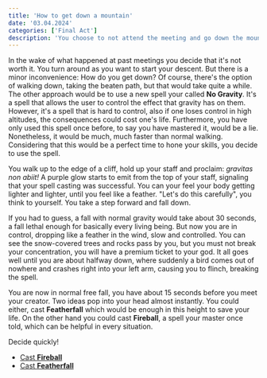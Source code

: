 ```yaml
---
title: 'How to get down a mountain'
date: '03.04.2024'
categories: ['Final Act']
description: 'You choose to not attend the meeting and go down the mountain.'
---
```


In the wake of what happened at past meetings you decide that it's not worth it. You turn around as
you want to start your descent. But there is a minor inconvenience: How do you get down? Of course,
there's the option of walking down, taking the beaten path, but that would take quite a while. The
other approach would be to use a new spell your called **No Gravity**. It's a spell that allows the
user to control the effect that gravity has on them. However, it's a spell that is hard to control,
also if one loses control in high altitudes, the consequences could cost one's life. Furthermore,
you have only used this spell once before, to say you have mastered it, would be a lie. Nonetheless,
it would be much, much faster than normal walking. Considering that this would be a perfect time to
hone your skills, you decide to use the spell.

You walk up to the edge of a cliff, hold up your staff and proclaim: _gravitas non abiit!_ A purple
glow starts to emit from the top of your staff, signaling that your spell casting was successful.
You can your feel your body getting lighter and lighter, until you feel like a feather. "Let's do
this carefully", you think to yourself. You take a step forward and fall down.

If you had to guess, a fall with normal gravity would take about 30 seconds, a fall lethal enough
for basically every living being. But now you are in control, dropping like a feather in the wind,
slow and controlled. You can see the snow-covered trees and rocks pass by you, but you must not
break your concentration, you will have a premium ticket to your god. It all goes well until you are
about halfway down, where suddenly a bird comes out of nowhere and crashes right into your left arm,
causing you to flinch, breaking the spell.

You are now in normal free fall, you have about 15 seconds before you meet your creator. Two ideas
pop into your head almost instantly. You could either, cast **Featherfall** which would be enough in
this height to save your life. On the other hand you could cast **Fireball**, a spell your master 
once told, which can be helpful in every situation.

Decide quickly!

- [Cast **Fireball**](final_act_mage_fall_fireball)
- [Cast **Featherfall**](final_act_mage_fall_featherfall)





